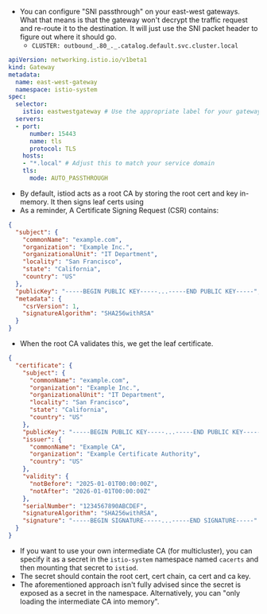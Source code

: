 - You can configure "SNI passthrough" on your east-west gateways. What that means is that the gateway won't decrypt the traffic request and re-route it to the destination. It will just use the SNI packet header to figure out where it should go. 
	- `CLUSTER: outbound_.80_._.catalog.default.svc.cluster.local`

```yaml
apiVersion: networking.istio.io/v1beta1
kind: Gateway
metadata:
  name: east-west-gateway
  namespace: istio-system
spec:
  selector:
    istio: eastwestgateway # Use the appropriate label for your gateway
  servers:
  - port:
      number: 15443
      name: tls
      protocol: TLS
    hosts:
    - "*.local" # Adjust this to match your service domain
    tls:
      mode: AUTO_PASSTHROUGH
```

- By default, istiod acts as a root CA by storing the root cert and key in-memory. It then signs leaf certs using 
- As a reminder, A Certificate Signing Request (CSR) contains:

```json
{
  "subject": {
    "commonName": "example.com",
    "organization": "Example Inc.",
    "organizationalUnit": "IT Department",
    "locality": "San Francisco",
    "state": "California",
    "country": "US"
  },
  "publicKey": "-----BEGIN PUBLIC KEY-----...-----END PUBLIC KEY-----",
  "metadata": {
    "csrVersion": 1,
    "signatureAlgorithm": "SHA256withRSA"
  }
}
```

- When the root CA validates this, we get the leaf certificate.

```json
{
  "certificate": {
    "subject": {
      "commonName": "example.com",
      "organization": "Example Inc.",
      "organizationalUnit": "IT Department",
      "locality": "San Francisco",
      "state": "California",
      "country": "US"
    },
    "publicKey": "-----BEGIN PUBLIC KEY-----...-----END PUBLIC KEY-----",
    "issuer": {
      "commonName": "Example CA",
      "organization": "Example Certificate Authority",
      "country": "US"
    },
    "validity": {
      "notBefore": "2025-01-01T00:00:00Z",
      "notAfter": "2026-01-01T00:00:00Z"
    },
    "serialNumber": "1234567890ABCDEF",
    "signatureAlgorithm": "SHA256withRSA",
    "signature": "-----BEGIN SIGNATURE-----...-----END SIGNATURE-----"
  }
}
```

- If you want to use your own intermediate CA (for multicluster), you can specify it as a secret in the `istio-system` namespace named `cacerts` and then mounting that secret to `istiod`.
- The secret should contain the root cert, cert chain, ca cert and ca key.
- The aforementioned approach isn't fully advised since the secret is exposed as a secret in the namespace. Alternatively, you can "only loading the intermediate CA into memory".